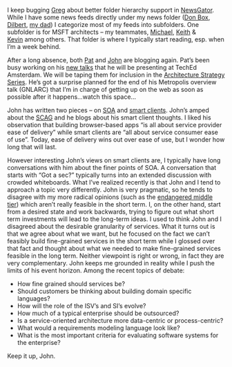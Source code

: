 I keep bugging [Greg](http://www.rassoc.com/gregr/weblog) about better
folder hierarchy support in [NewsGator](http://www.newsgator.com/).
While I have some news feeds directly under my news folder ([Don
Box](http://www.gotdotnet.com/team/dbox),
[Dilbert](http://devhawk.net/www.dilbert.com), [my
dad](http://halpierson.blogspot.com/)) I categorize most of my feeds
into subfolders. One subfolder is for MSFT architects – my teammates,
[Michael](http://blogs.msdn.com/michael_platt/),
[Keith](http://blogs.msdn.com/keith_short/) &
[Kevin](http://weblogs.asp.net/kevinha/) among others. That folder is
where I typically start reading, esp. when I’m a week behind.

After a long absence, both [Pat](http://blogs.msdn.com/pathelland) and
[John](http://blogs.msdn.com/jdevados) are blogging again. Pat’s been
busy working on his [new
talks](http://blogs.msdn.com/pathelland/archive/2004/06/18/159345.aspx)
that he will be presenting at TechEd Amsterdam. We will be taping them
for inclusion in the [Architecture Strategy
Series](http://msdn.microsoft.com/architecture/overview/series). He’s
got a surprise planned for the end of his Metropolis overview talk
(GNLARC) that I’m in charge of getting up on the web as soon as possible
after it happens…watch this space…

John has written two pieces – on
[SOA](http://blogs.msdn.com/jdevados/archive/2004/06/22/162923.aspx) and
[smart
clients](http://blogs.msdn.com/jdevados/archive/2004/06/23/163326.aspx).
John’s amped about the
[SCAG](http://msdn.microsoft.com/architecture/default.aspx?pull=/library/en-us/dnpag/html/scag.asp)
and he blogs about his smart client thoughts. I liked his observation
that building browser-based apps “is all about service provider ease of
delivery” while smart clients are “all about service consumer ease of
use”. Today, ease of delivery wins out over ease of use, but I wonder
how long that will last.

However interesting John’s views on smart clients are, I typically have
long conversations with him about the finer points of SOA. A
conversation that starts with “Got a sec?” typically turns into an
extended discussion with crowded whiteboards. What I’ve realized
recently is that John and I tend to approach a topic very differently.
John is very pragmatic, so he tends to disagree with my more radical
opinions (such as the [endangered middle
tier](http://devhawk.net/2004/05/13/endangered-middle-tier-revisited/))
which aren’t really feasible in the short term. I, on the other hand,
start from a desired state and work backwards, trying to figure out what
short term investments will lead to the long-term ideas. I used to think
John and I disagreed about the desirable granularity of services. What
it turns out is that we agree about what we want, but he focused on the
fact we can’t feasibly build fine-grained services in the short term
while I glossed over that fact and thought about what we needed to make
fine-grained services feasible in the long term. Neither viewpoint is
right or wrong, in fact they are very complementary. John keeps me
grounded in reality while I push the limits of his event horizon. Among
the recent topics of debate:

-   How fine grained should services be?
-   Should customers be thinking about building domain specific
    languages?
-   How will the role of the ISV’s and SI’s evolve?
-   How much of a typical enterprise should be outsourced?
-   Is a service-oriented architecture more data-centric or
    process-centric?
-   What would a requirements modeling language look like?
-   What is the most important criteria for evaluating software systems
    for the enterprise?

Keep it up, John.
